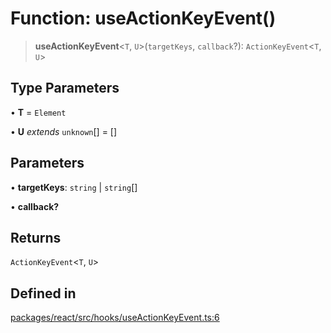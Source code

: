 # Function: useActionKeyEvent()

> **useActionKeyEvent**\<`T`, `U`\>(`targetKeys`, `callback`?): `ActionKeyEvent`\<`T`, `U`\>

## Type Parameters

• **T** = `Element`

• **U** *extends* `unknown`[] = []

## Parameters

• **targetKeys**: `string` \| `string`[]

• **callback?**

## Returns

`ActionKeyEvent`\<`T`, `U`\>

## Defined in

[packages/react/src/hooks/useActionKeyEvent.ts:6](https://github.com/mbti-nf-team/frontend-libraries/blob/08b9d43288f72c3d793bb8f598c64f689d769c2e/packages/react/src/hooks/useActionKeyEvent.ts#L6)
